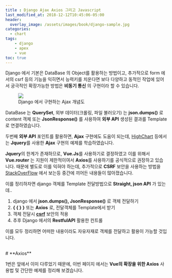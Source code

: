 ```yaml
---
title : Django Ajax Axios 그리고 Javascript
last_modified_at: 2018-12-12T10:45:06-05:00
header:
  overlay_image: /assets/images/book/django-sample.jpg
categories:
  - chart
tags: 
    - django
    - apex
    - vue
toc: true 
---
```


Django 에서 기본은 DataBase 의 Object를 활용하는 방법이고, 추가적으로 form 에서의 csrf 등의 기능을 익히면서 능력키를 치운다면 보다 다양하고 동적인 작업에 있어서 궁극적인 확장가능한 방법은 **비동기 통신** 의 구현이라 할 수 있습니다.

<figure class="align-center">
  <img src="{{site.baseurl}}/assets/images/photo/django-ajax-comic.png">
  <figcaption>Django 에서 구현하는 Ajax 개념도</figcaption>
</figure> 

DataBase 는 **QuerySet**, 외부 데이터(크롤링, 파일 불러오기) 는 **json.dumps()** 로 content 객체 또는 **JsonResponse()** 를 사용하여 **외부 API** 생성된 결과를 Template로 연결하였습니다.

두번째 **외부 API** 포인트를 활용하면, **Ajax** 구현에도 도움이 되는데, [HighChart](https://simpleisbetterthancomplex.com/tutorial/2018/04/03/how-to-integrate-highcharts-js-with-django.html) 등에서는 **Jquery**를 사용한 **Ajax** 구현의 예제를 학습하였습니다.

**Jquery**의 한계가 존재하므로, **Vue.Js**를 사용하기로 결정하였고 이를 위해서 **Vue.router** 는 지원이 제한적이여서 **Axios**를 사용하기를 공식적으로 권장하고 있습니다. 때문에 별도로 이를 익혀야 하는데, 추가적으로 **CSRF** 보안을 사용하는 방법을 [StackOverFlow](https://stackoverflow.com/questions/49477585/django-react-axios) 에서 보는등 중간에 끼어든 내용들이 많아졌습니다.

이를 정리하자면 django 객체를 Template 전달방법으로 **Straight, json API** 가 있는데..

1. django 에서 **json.dumps(), JsonResponse()** 로 객체 전달하기
2. **{ { } }** 또는 **Axios** 로, 전달객체를 Template에서 받기
3. 객체 전달시 **[csrf](https://stackoverflow.com/questions/49477585/django-react-axios)** 보안의 적용
4. 추후 Django 에서의 **RestfulAPI** 활용한 컨트롤

이를 모두 정리하면 어떠한 내용이라도 자유자재로 객체를 전달하고 활용이 가능할 것입니다.

<br/>
# **Axios**

1번은 앞에서 이미 다루었기 때문에, 이번 페이지 에서는 **Vue의 확장을 위한 Axios** 사용법 및 간단한 예제를 정리해 보겠습니다.

